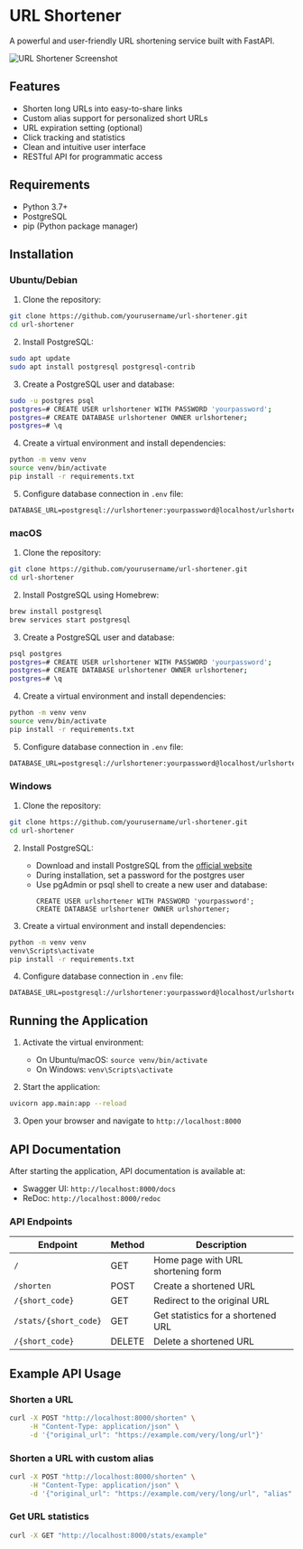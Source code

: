 # URL Shortener

A powerful and user-friendly URL shortening service built with FastAPI.

![URL Shortener Screenshot](screenshot.png)

## Features

- Shorten long URLs into easy-to-share links
- Custom alias support for personalized short URLs
- URL expiration setting (optional)
- Click tracking and statistics
- Clean and intuitive user interface
- RESTful API for programmatic access

## Requirements

- Python 3.7+
- PostgreSQL
- pip (Python package manager)

## Installation

### Ubuntu/Debian

1. Clone the repository:
```bash
git clone https://github.com/yourusername/url-shortener.git
cd url-shortener
```

2. Install PostgreSQL:
```bash
sudo apt update
sudo apt install postgresql postgresql-contrib
```

3. Create a PostgreSQL user and database:
```bash
sudo -u postgres psql
postgres=# CREATE USER urlshortener WITH PASSWORD 'yourpassword';
postgres=# CREATE DATABASE urlshortener OWNER urlshortener;
postgres=# \q
```

4. Create a virtual environment and install dependencies:
```bash
python -m venv venv
source venv/bin/activate
pip install -r requirements.txt
```

5. Configure database connection in `.env` file:
```
DATABASE_URL=postgresql://urlshortener:yourpassword@localhost/urlshortener
```

### macOS

1. Clone the repository:
```bash
git clone https://github.com/yourusername/url-shortener.git
cd url-shortener
```

2. Install PostgreSQL using Homebrew:
```bash
brew install postgresql
brew services start postgresql
```

3. Create a PostgreSQL user and database:
```bash
psql postgres
postgres=# CREATE USER urlshortener WITH PASSWORD 'yourpassword';
postgres=# CREATE DATABASE urlshortener OWNER urlshortener;
postgres=# \q
```

4. Create a virtual environment and install dependencies:
```bash
python -m venv venv
source venv/bin/activate
pip install -r requirements.txt
```

5. Configure database connection in `.env` file:
```
DATABASE_URL=postgresql://urlshortener:yourpassword@localhost/urlshortener
```

### Windows

1. Clone the repository:
```bash
git clone https://github.com/yourusername/url-shortener.git
cd url-shortener
```

2. Install PostgreSQL:
   - Download and install PostgreSQL from the [official website](https://www.postgresql.org/download/windows/)
   - During installation, set a password for the postgres user
   - Use pgAdmin or psql shell to create a new user and database:
     ```
     CREATE USER urlshortener WITH PASSWORD 'yourpassword';
     CREATE DATABASE urlshortener OWNER urlshortener;
     ```

3. Create a virtual environment and install dependencies:
```bash
python -m venv venv
venv\Scripts\activate
pip install -r requirements.txt
```

4. Configure database connection in `.env` file:
```
DATABASE_URL=postgresql://urlshortener:yourpassword@localhost/urlshortener
```

## Running the Application

1. Activate the virtual environment:
   - On Ubuntu/macOS: `source venv/bin/activate`
   - On Windows: `venv\Scripts\activate`

2. Start the application:
```bash
uvicorn app.main:app --reload
```

3. Open your browser and navigate to `http://localhost:8000`

## API Documentation

After starting the application, API documentation is available at:
- Swagger UI: `http://localhost:8000/docs`
- ReDoc: `http://localhost:8000/redoc`

### API Endpoints

| Endpoint | Method | Description |
|----------|--------|-------------|
| `/` | GET | Home page with URL shortening form |
| `/shorten` | POST | Create a shortened URL |
| `/{short_code}` | GET | Redirect to the original URL |
| `/stats/{short_code}` | GET | Get statistics for a shortened URL |
| `/{short_code}` | DELETE | Delete a shortened URL |

## Example API Usage

### Shorten a URL

```bash
curl -X POST "http://localhost:8000/shorten" \
     -H "Content-Type: application/json" \
     -d '{"original_url": "https://example.com/very/long/url"}'
```

### Shorten a URL with custom alias

```bash
curl -X POST "http://localhost:8000/shorten" \
     -H "Content-Type: application/json" \
     -d '{"original_url": "https://example.com/very/long/url", "alias": "example"}'
```

### Get URL statistics

```bash
curl -X GET "http://localhost:8000/stats/example"
```



